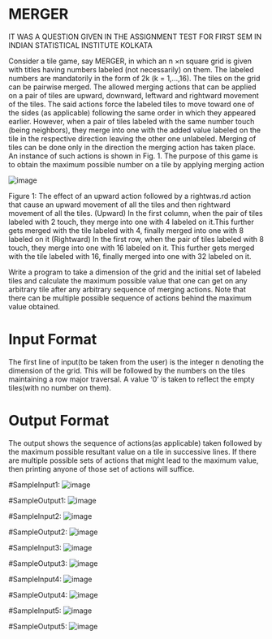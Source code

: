 # MERGER
IT WAS A QUESTION GIVEN IN THE ASSIGNMENT TEST FOR FIRST SEM IN INDIAN STATISTICAL INSTITUTE KOLKATA

Consider a tile game, say MERGER, in which an n ×n square grid is given with titles having numbers labeled (not necessarily) on them. The labeled numbers are mandatorily in the form of 2k (k = 1,...,16). The tiles on the grid can be pairwise merged. The allowed merging actions that can be applied on a pair of tiles are upward, downward, leftward and rightward movement of the tiles. The said actions force the labeled tiles to move toward one of the sides (as applicable) following the same order in which they appeared earlier. However, when a pair of tiles labeled with the same number touch (being neighbors), they merge into one with the added value labeled on the tile in the respective direction leaving the other one unlabeled. Merging of tiles can be done only in the direction the merging action has taken place. An instance of such actions is shown in Fig. 1. The purpose of this game is to obtain the maximum possible number on a tile by applying merging action

  ![image](https://github.com/user-attachments/assets/067cc57a-416f-45be-a47b-f7104e97ced8)



Figure 1: The effect of an upward action followed by a rightwas.rd action that cause an upward movement of all the tiles and then rightward movement of all the tiles. (Upward) In the first column, when the pair of tiles labeled with 2 touch, they merge into one with 4 labeled on it.This further gets merged with the tile labeled with 4, finally merged into one with 8 labeled on it (Rightward) In the first row, when the pair of tiles labeled with 8 touch, they merge into one with 16 labeled on it. This further gets merged with the tile labeled with 16, finally merged into one with 32 labeled on it.


Write a program to take a dimension of the grid and the initial set of labeled tiles and calculate the maximum possible value that one can get on any arbitrary tile after any arbitrary sequence of merging actions. Note that there can be multiple possible sequence of actions behind the maximum value obtained.

# Input Format #
The first line of input(to be taken from the user) is the integer n denoting the dimension of the grid. This will be followed by the numbers on the tiles maintaining a row major traversal. A value ‘0’ is taken to reflect the empty tiles(with no number on them).

#  Output Format #
The output shows the sequence of actions(as applicable) taken followed by the maximum possible resultant value on a tile in successive lines. If there are multiple possible sets of actions that might lead to the maximum value, then printing anyone of those set of actions will suffice.


#SampleInput1:
![image](https://github.com/user-attachments/assets/b541d356-94b4-4390-ab38-44385961a71b)

#SampleOutput1:
![image](https://github.com/user-attachments/assets/1e709742-2e4f-46c0-bea5-9069f9c97592)



#SampleInput2:
![image](https://github.com/user-attachments/assets/abc68d65-f803-4ecf-aea0-a44fd7afc859)

#SampleOutput2:
![image](https://github.com/user-attachments/assets/1e709742-2e4f-46c0-bea5-9069f9c97592)

 
#SampleInput3:
![image](https://github.com/user-attachments/assets/a82d936d-0f32-40f8-b823-6c9179906f10)

#SampleOutput3:
![image](https://github.com/user-attachments/assets/1f20bf64-2235-44a2-b21a-1542e5eb6a87)



#SampleInput4:
![image](https://github.com/user-attachments/assets/e1a08ad3-0248-4bfc-803e-2e8ecedcc7c8)

#SampleOutput4:
![image](https://github.com/user-attachments/assets/c293b52a-486b-4f3e-8da8-9a96b329a439)


#SampleInput5:
![image](https://github.com/user-attachments/assets/e374bd43-d18a-4a1a-870e-7908aff469a9)

#SampleOutput5:
![image](https://github.com/user-attachments/assets/4db625f8-b276-419b-8391-e61e6d74cf71)

